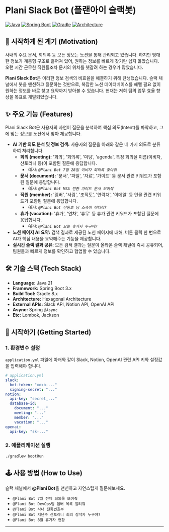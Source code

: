 # Plani Slack Bot (플랜아이 슬랙봇)

[![Java](https://img.shields.io/badge/Java-21-b07219.svg)](https://www.java.com)
[![Spring Boot](https://img.shields.io/badge/Spring%20Boot-3.x-6db33f.svg)](https://spring.io/projects/spring-boot)
[![Gradle](https://img.shields.io/badge/Gradle-8.x-02303a.svg)](https://gradle.org)
[![Architecture](https://img.shields.io/badge/Architecture-Hexagonal-blueviolet)](https://alistair.cockburn.us/hexagonal-architecture/)

## 💬 시작하게 된 계기 (Motivation)

사내의 주요 문서, 회의록 등 모든 정보는 노션을 통해 관리되고 있습니다. 하지만 방대한 정보가 계층형 구조로 흩어져 있어, 원하는 정보를 빠르게 찾기란 쉽지 않았습니다. 오랜 시간 근무한 직원들조차 문서의 위치를 헷갈려 하는 경우가 많았습니다.

**Plani Slack Bot**은 이러한 정보 검색의 비효율을 해결하기 위해 탄생했습니다. 슬랙 채널에서 봇을 맨션하고 질문하는 것만으로, 복잡한 노션 데이터베이스를 헤맬 필요 없이 원하는 정보를 바로 찾고 요약까지 받아볼 수 있습니다. 현재는 저희 팀의 업무 효율 향상을 목표로 개발되었습니다.

## ✨ 주요 기능 (Features)

Plani Slack Bot은 사용자의 자연어 질문을 분석하여 핵심 의도(Intent)를 파악하고, 그에 맞는 정보를 노션에서 찾아 제공합니다.

- **AI 기반 의도 분석 및 정보 검색:** 사용자의 질문을 아래와 같은 네 가지 의도로 분류하여 처리합니다.
    - **회의 (meeting):** '회의', '회의록', '미팅', 'agenda', 특정 회의실 이름(이비자, 산토리니 등)이 포함된 질문에 응답합니다.
        - *예시: `@Plani Bot 7월 28일 이비자 회의록 찾아줘`*
    - **문서 (document):** '문서', '파일', '자료', '가이드' 등 문서 관련 키워드가 포함된 질문에 응답합니다.
        - *예시: `@Plani Bot MSA 전환 가이드 문서 보여줘`*
    - **직원 (member):** '멤버', '사람', '조직도', '연락처', '이메일' 등 인물 관련 키워드가 포함된 질문에 응답합니다.
        - *예시: `@Plani Bot 신동호 님 소속이 어디야?`*
    - **휴가 (vacation):** '휴가', '연차', '휴무' 등 휴가 관련 키워드가 포함된 질문에 응답합니다.
        - *예시: `@Plani Bot 오늘 휴가자 누구야?`*
- **노션 페이지 AI 요약:** 검색 결과로 제공된 노션 페이지에 대해, 버튼 클릭 한 번으로 AI가 핵심 내용을 요약해주는 기능을 제공합니다.
- **실시간 슬랙 결과 공유:** 모든 검색 결과는 질문이 올라온 슬랙 채널에 즉시 공유되어, 팀원들과 빠르게 정보를 확인하고 협업할 수 있습니다.

## 🛠️ 기술 스택 (Tech Stack)

- **Language:** Java 21
- **Framework:** Spring Boot 3.x
- **Build Tool:** Gradle 8.x
- **Architecture:** Hexagonal Architecture
- **External APIs:** Slack API, Notion API, OpenAI API
- **Async:** Spring `@Async`
- **Etc:** Lombok, Jackson

## 🚀 시작하기 (Getting Started)

### 1. 환경변수 설정

`application.yml` 파일에 아래와 같이 Slack, Notion, OpenAI 관련 API 키와 설정값을 입력해야 합니다.

```yaml
# application.yml
slack:
  bot-token: "xoxb-..."
  signing-secret: "..."
notion:
  api-key: "secret_..."
  database-id:
    document: "..."
    meeting: "..."
    member: "..."
    vacation: "..."
openai:
  api-key: "sk-..."
```

### 2. 애플리케이션 실행

```bash
./gradlew bootRun
```

## 🕹️ 사용 방법 (How to Use)

슬랙 채널에서 **@Plani Bot**을 맨션하고 자연스럽게 질문해보세요.

- `@Plani Bot 7월 전체 회의록 보여줘`
- `@Plani Bot DevOps팀 멤버 목록 알려줘`
- `@Plani Bot 사내 전화번호부`
- `@Plani Bot 지난주 산토리니 회의 참석자 누구야?`
- `@Plani Bot 8월 휴가자 현황`

---
